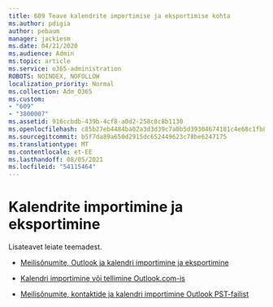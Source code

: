 ```yaml
---
title: 609 Teave kalendrite importimise ja eksportimise kohta
ms.author: pdigia
author: pebaum
manager: jackiesm
ms.date: 04/21/2020
ms.audience: Admin
ms.topic: article
ms.service: o365-administration
ROBOTS: NOINDEX, NOFOLLOW
localization_priority: Normal
ms.collection: Adm_O365
ms.custom:
- "609"
- "3800007"
ms.assetid: 916ccbdb-439b-4cf8-a0d2-258c8c8b1130
ms.openlocfilehash: c85b27eb4484ba02a3d3d39c7a0b5d39304674181c4e68c1fb8a54e9e8d6560e
ms.sourcegitcommit: b5f7da89a650d2915dc652449623c78be6247175
ms.translationtype: MT
ms.contentlocale: et-EE
ms.lasthandoff: 08/05/2021
ms.locfileid: "54115464"
---
```

# <a name="importing-and-exporting-calendars"></a>Kalendrite importimine ja eksportimine

Lisateavet leiate teemadest.
  
- [Meilisõnumite, Outlook ja kalendri importimine ja eksportimine](https://support.office.com/article/92577192-3881-4502-b79d-c3bbada6c8ef)

- [Kalendri importimine või tellimine Outlook.com-is](https://support.office.com/article/cff1429c-5af6-41ec-a5b4-74f2c278e98c)

- [Meilisõnumite, kontaktide ja kalendri importimine Outlook PST-failist](https://support.office.com/article/431a8e9a-f99f-4d5f-ae48-ded54b3440ac)
